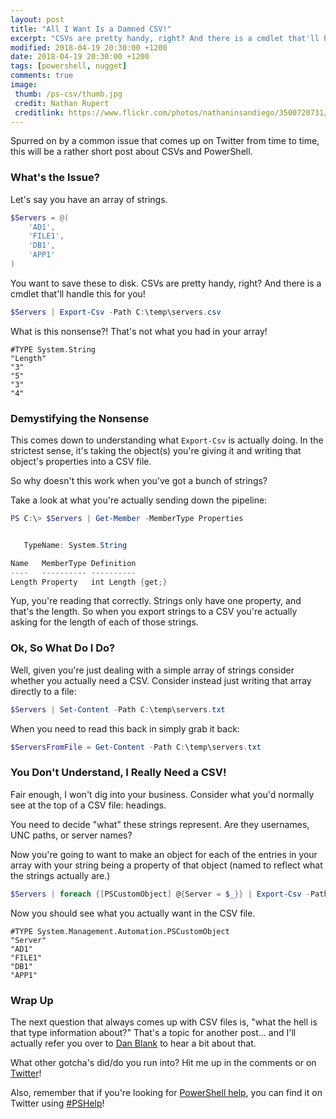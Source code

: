 ```yaml
---
layout: post
title: "All I Want Is a Damned CSV!"
excerpt: "CSVs are pretty handy, right? And there is a cmdlet that'll handle this for you!"
modified: 2018-04-19 20:30:00 +1200
date: 2018-04-19 20:30:00 +1200
tags: [powershell, nugget]
comments: true
image:
 thumb: /ps-csv/thumb.jpg
 credit: Nathan Rupert
 creditlink: https://www.flickr.com/photos/nathaninsandiego/3500720731/
---
```


Spurred on by a common issue that comes up on Twitter from time to time, this
will be a rather short post about CSVs and PowerShell.

### What's the Issue?

Let's say you have an array of strings.

```powershell
$Servers = @(
    'AD1',
    'FILE1',
    'DB1',
    'APP1'
)
```

You want to save these to disk. CSVs are pretty handy, right? And there is a
cmdlet that'll handle this for you!

```powershell
$Servers | Export-Csv -Path C:\temp\servers.csv
```

What is this nonsense?! That's not what you had in your array!

```
#TYPE System.String
"Length"
"3"
"5"
"3"
"4"
```

### Demystifying the Nonsense

This comes down to understanding what `Export-Csv` is actually doing. In the
strictest sense, it's taking the object(s) you're giving it and writing that
object's properties into a CSV file.

So why doesn't this work when you've got a bunch of strings?

Take a look at what you're actually sending down the pipeline:

```powershell
PS C:\> $Servers | Get-Member -MemberType Properties


   TypeName: System.String

Name   MemberType Definition       
----   ---------- ----------       
Length Property   int Length {get;}
```

Yup, you're reading that correctly. Strings only have one property, and that's
the length. So when you export strings to a CSV you're actually asking for the
length of each of those strings.

### Ok, So What Do I Do?

Well, given you're just dealing with a simple array of strings consider whether
you actually need a CSV. Consider instead just writing that array directly to a
file:

```powershell
$Servers | Set-Content -Path C:\temp\servers.txt
```

When you need to read this back in simply grab it back:

```powershell
$ServersFromFile = Get-Content -Path C:\temp\servers.txt
```

### You Don't Understand, I Really Need a CSV!

Fair enough, I won't dig into your business. Consider what you'd normally see at
the top of a CSV file: headings.

You need to decide "what" these strings represent. Are they usernames, UNC
paths, or server names?

Now you're going to want to make an object for each of the entries in your array
with your string being a property of that object (named to reflect what the
strings actually are.)

```powershell
$Servers | foreach {[PSCustomObject] @{Server = $_}} | Export-Csv -Path C:\temp\servers.csv
```

Now you should see what you actually want in the CSV file.

```
#TYPE System.Management.Automation.PSCustomObject
"Server"
"AD1"
"FILE1"
"DB1"
"APP1"
```

### Wrap Up

The next question that always comes up with CSV files is, "what the hell is that
type information about?" That's a topic for another post... and I'll actually
refer you over to [Dan
Blank](https://danblank.co.uk/2018/04/05/export-csv-pshelp/) to hear a bit about
that.

What other gotcha's did/do you run into? Hit me up in the comments or on
[Twitter](https://twitter.com/WindosNZ)!

Also, remember that if you're looking for [PowerShell
help](https://king.geek.nz/2018/03/20/pshelp-twitter/), you can find it on
Twitter using
[\#PSHelp](https://twitter.com/search?f=tweets&vertical=default&q=%23pshelp&src=typd)!
